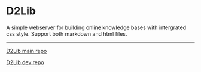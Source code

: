 # D2Lib
A simple webserver for building online knowledge bases with intergrated css style. Support both markdown and html files.
***


[D2Lib main repo](https://github.com/D2Lib/D2Lib)


[D2Lib dev repo](https://github.com/ArthurZhou/D2Lib-Go)
